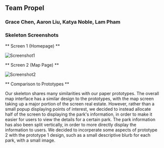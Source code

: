 ## Team Propel
### Grace Chen, Aaron Liu, Katya Noble, Lam Pham

### Skeleton Screenshots

** Screen 1 (Homepage) **

![Screenshot1](https://i.imgur.com/ppHNlrt.jpg)

** Screen 2 (Map Page) **

![Screenshot2](https://i.imgur.com/geXWc6J.png)

** Comparison to Prototypes **

Our skeleton shares many similarities with our paper prototypes. The overall
map interface has a similar design to the prototypes, with the map screen
taking up a major portion of the screen real estate. However, rather than a
small popup displaying points of interest, we decided to instead allocate half
of the screen to displaying the park's information, in order to make it easier
for users to view the details for a certain park. The park information has also
been split vertically, in order to more directly display the information to
users. We decided to incorperate some aspects of prototype 2 with the prototype
1 design, such as a small descriptive blurb for each park, with a small image. 
